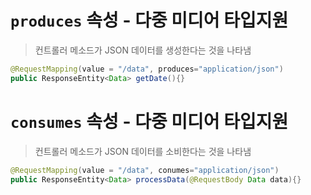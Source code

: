 # `produces` 속성 - 다중 미디어 타입지원
> 컨트롤러 메소드가 JSON 데이터를 생성한다는 것을 나타냄
```java
@RequestMapping(value = "/data", produces="application/json")
public ResponseEntity<Data> getDate(){}
```

# `consumes` 속성 - 다중 미디어 타입지원
> 컨트롤러 메소드가 JSON 데이터를 소비한다는 것을 나타냄

```java
@RequestMapping(value = "/data", conumes="application/json")
public ResponseEntity<Data> processData(@RequestBody Data data){}
```

